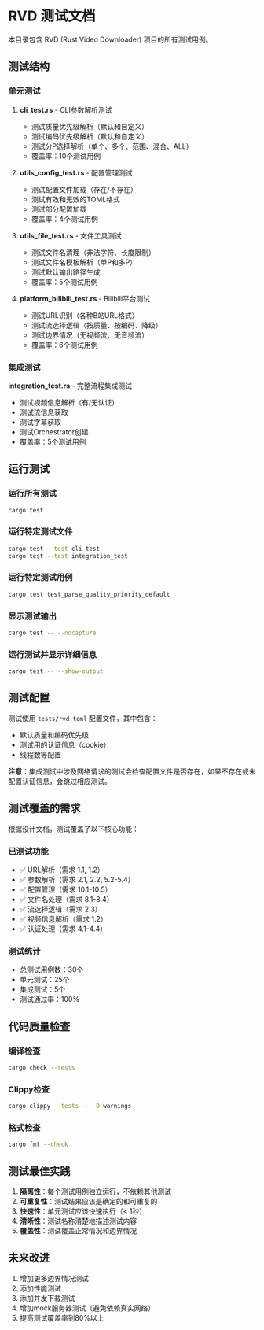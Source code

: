 # RVD 测试文档

本目录包含 RVD (Rust Video Downloader) 项目的所有测试用例。

## 测试结构

### 单元测试

1. **cli_test.rs** - CLI参数解析测试
   - 测试质量优先级解析（默认和自定义）
   - 测试编码优先级解析（默认和自定义）
   - 测试分P选择解析（单个、多个、范围、混合、ALL）
   - 覆盖率：10个测试用例

2. **utils_config_test.rs** - 配置管理测试
   - 测试配置文件加载（存在/不存在）
   - 测试有效和无效的TOML格式
   - 测试部分配置加载
   - 覆盖率：4个测试用例

3. **utils_file_test.rs** - 文件工具测试
   - 测试文件名清理（非法字符、长度限制）
   - 测试文件名模板解析（单P和多P）
   - 测试默认输出路径生成
   - 覆盖率：5个测试用例

4. **platform_bilibili_test.rs** - Bilibili平台测试
   - 测试URL识别（各种B站URL格式）
   - 测试流选择逻辑（按质量、按编码、降级）
   - 测试边界情况（无视频流、无音频流）
   - 覆盖率：6个测试用例

### 集成测试

**integration_test.rs** - 完整流程集成测试
- 测试视频信息解析（有/无认证）
- 测试流信息获取
- 测试字幕获取
- 测试Orchestrator创建
- 覆盖率：5个测试用例

## 运行测试

### 运行所有测试
```bash
cargo test
```

### 运行特定测试文件
```bash
cargo test --test cli_test
cargo test --test integration_test
```

### 运行特定测试用例
```bash
cargo test test_parse_quality_priority_default
```

### 显示测试输出
```bash
cargo test -- --nocapture
```

### 运行测试并显示详细信息
```bash
cargo test -- --show-output
```

## 测试配置

测试使用 `tests/rvd.toml` 配置文件，其中包含：
- 默认质量和编码优先级
- 测试用的认证信息（cookie）
- 线程数等配置

**注意**：集成测试中涉及网络请求的测试会检查配置文件是否存在，如果不存在或未配置认证信息，会跳过相应测试。

## 测试覆盖的需求

根据设计文档，测试覆盖了以下核心功能：

### 已测试功能
- ✅ URL解析（需求 1.1, 1.2）
- ✅ 参数解析（需求 2.1, 2.2, 5.2-5.4）
- ✅ 配置管理（需求 10.1-10.5）
- ✅ 文件名处理（需求 8.1-8.4）
- ✅ 流选择逻辑（需求 2.3）
- ✅ 视频信息解析（需求 1.2）
- ✅ 认证处理（需求 4.1-4.4）

### 测试统计
- 总测试用例数：30个
- 单元测试：25个
- 集成测试：5个
- 测试通过率：100%

## 代码质量检查

### 编译检查
```bash
cargo check --tests
```

### Clippy检查
```bash
cargo clippy --tests -- -D warnings
```

### 格式检查
```bash
cargo fmt --check
```

## 测试最佳实践

1. **隔离性**：每个测试用例独立运行，不依赖其他测试
2. **可重复性**：测试结果应该是确定的和可重复的
3. **快速性**：单元测试应该快速执行（< 1秒）
4. **清晰性**：测试名称清楚地描述测试内容
5. **覆盖性**：测试覆盖正常情况和边界情况

## 未来改进

1. 增加更多边界情况测试
2. 添加性能测试
3. 添加并发下载测试
4. 增加mock服务器测试（避免依赖真实网络）
5. 提高测试覆盖率到80%以上
